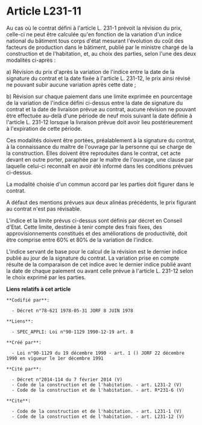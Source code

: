 # Article L231-11

Au cas où le contrat défini à l'article L. 231-1 prévoit la révision du prix, celle-ci ne peut être calculée qu'en fonction
de la variation d'un indice national du bâtiment tous corps d'état mesurant l'évolution du coût des facteurs de production
dans le bâtiment, publié par le ministre chargé de la construction et de l'habitation, et, au choix des parties, selon l'une
des deux modalités ci-après : 

a) Révision du prix d'après la variation de l'indice entre la date de la signature du contrat et la date fixée à l'article L.
231-12, le prix ainsi révisé ne pouvant subir aucune variation après cette date ; 

b) Révision sur chaque paiement dans une limite exprimée en pourcentage de la variation de l'indice défini ci-dessus entre la
date de signature du contrat et la date de livraison prévue au contrat, aucune révision ne pouvant être effectuée au-delà
d'une période de neuf mois suivant la date définie à l'article L. 231-12 lorsque la livraison prévue doit avoir lieu
postérieurement à l'expiration de cette période. 

Ces modalités doivent être portées, préalablement à la signature du contrat, à la connaissance du maître de l'ouvrage par la
personne qui se charge de la construction. Elles doivent être reproduites dans le contrat, cet acte devant en outre porter,
paraphée par le maître de l'ouvrage, une clause par laquelle celui-ci reconnaît en avoir été informé dans les conditions
prévues ci-dessus. 

La modalité choisie d'un commun accord par les parties doit figurer dans le contrat. 

A défaut des mentions prévues aux deux alinéas précédents, le prix figurant au contrat n'est pas révisable. 

L'indice et la limite prévus ci-dessus sont définis par décret en Conseil d'Etat. Cette limite, destinée à tenir compte des
frais fixes, des approvisionnements constitués et des améliorations de productivité, doit être comprise entre 60% et 80% de
la variation de l'indice. 

L'indice servant de base pour le calcul de la révision est le dernier indice publié au jour de la signature du contrat. La
variation prise en compte résulte de la comparaison de cet indice avec le dernier indice publié avant la date de chaque
paiement ou avant celle prévue à l'article L. 231-12 selon le choix exprimé par les parties.

**Liens relatifs à cet article**

	**Codifié par**:

	  - Décret n°78-621 1978-05-31 JORF 8 JUIN 1978

	**Liens**:

	  - SPEC_APPLI: Loi n°90-1129 1990-12-19 art. 8

	**Créé par**:

	  - Loi n°90-1129 du 19 décembre 1990 - art. 1 () JORF 22 décembre 1990 en vigueur le 1er décembre 1991

	**Cité par**:

	  - Décret n°2014-114 du 7 février 2014 (V)
	  - Code de la construction et de l'habitation. - art. L231-2 (V)
	  - Code de la construction et de l'habitation. - art. R*231-6 (V)

	**Cite**:

	  - Code de la construction et de l'habitation. - art. L231-1 (V)
	  - Code de la construction et de l'habitation. - art. L231-12 (V)
